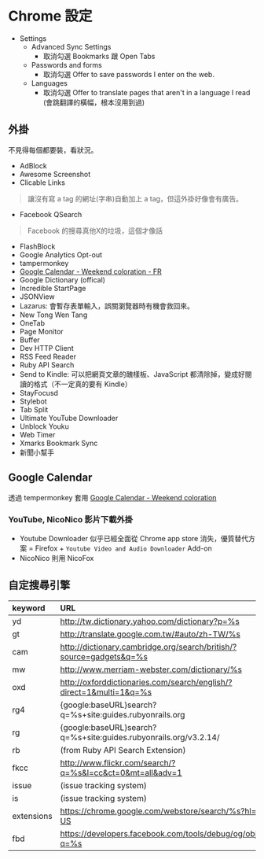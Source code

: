 # Chrome 設定
* Settings
  * Advanced Sync Settings
    * 取消勾選 Bookmarks 跟 Open Tabs
  * Passwords and forms
    * 取消勾選 Offer to save passwords I enter on the web.
  * Languages
    * 取消勾選 Offer to translate pages that aren't in a language I read (會跳翻譯的橫幅，根本沒用到過)

## 外掛
不見得每個都要裝，看狀況。

* AdBlock
* Awesome Screenshot
* Clicable Links
> 讓沒有寫 a tag 的網址(字串)自動加上 a tag，但這外掛好像會有廣告。
* Facebook QSearch
> Facebook 的搜尋真他X的垃圾，這個才像話
* FlashBlock
* Google Analytics Opt-out
* tampermonkey
* [Google Calendar - Weekend coloration - FR](http://userscripts.org/scripts/show/77649)
* Google Dictionary (offical)
* Incredible StartPage
* JSONView
* Lazarus: 會暫存表單輸入，誤關瀏覽器時有機會救回來。
* New Tong Wen Tang
* OneTab
* Page Monitor
* Buffer
* Dev HTTP Client
* RSS Feed Reader
* Ruby API Search
* Send to Kindle: 可以把網頁文章的醜樣板、JavaScript 都清除掉，變成好閱讀的格式（不一定真的要有 Kindle）
* StayFocusd
* Stylebot
* Tab Split
* Ultimate YouTube Downloader
* Unblock Youku
* Web Timer
* Xmarks Bookmark Sync
* 新聞小幫手

## Google Calendar

透過 tempermonkey 套用 [Google Calendar - Weekend coloration](http://userscripts.org/scripts/source/77648.user.js)

### YouTube, NicoNico 影片下載外掛

* Youtube Downloader 似乎已經全面從 Chrome app store 消失，優質替代方案 = Firefox + `Youtube Video and Audio Downloader` Add-on
* NicoNico 則用 NicoFox


## 自定搜尋引擎

|keyword      |URL                                                                  |
|:------------|:--------------------------------------------------------------------|
| yd          | http://tw.dictionary.yahoo.com/dictionary?p=%s                      |
| gt          | http://translate.google.com.tw/#auto/zh-TW/%s                       |
| cam         | http://dictionary.cambridge.org/search/british/?source=gadgets&q=%s |
| mw          | http://www.merriam-webster.com/dictionary/%s                        |
| oxd         | http://oxforddictionaries.com/search/english/?direct=1&multi=1&q=%s |
| rg4         | {google:baseURL}search?q=%s+site:guides.rubyonrails.org             |
| rg          | {google:baseURL}search?q=%s+site:guides.rubyonrails.org/v3.2.14/    |
| rb          | (from Ruby API Search Extension)                                    |
| fkcc        | http://www.flickr.com/search/?q=%s&l=cc&ct=0&mt=all&adv=1           |
| issue       | (issue tracking system)                                             |
| is          | (issue tracking system)                                             |
| extensions  | https://chrome.google.com/webstore/search/%s?hl=en-US               |
| fbd         | https://developers.facebook.com/tools/debug/og/object?q=%s          |


